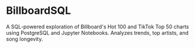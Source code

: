 # BillboardSQL
A SQL-powered exploration of Billboard's Hot 100 and TikTok Top 50 charts using PostgreSQL and Jupyter Notebooks. Analyzes trends, top artists, and song longevity.
